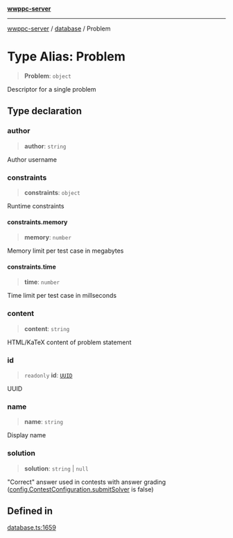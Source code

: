 [**wwppc-server**](../../README.md)

***

[wwppc-server](../../modules.md) / [database](../README.md) / Problem

# Type Alias: Problem

> **Problem**: `object`

Descriptor for a single problem

## Type declaration

### author

> **author**: `string`

Author username

### constraints

> **constraints**: `object`

Runtime constraints

#### constraints.memory

> **memory**: `number`

Memory limit per test case in megabytes

#### constraints.time

> **time**: `number`

Time limit per test case in millseconds

### content

> **content**: `string`

HTML/KaTeX content of problem statement

### id

> `readonly` **id**: [`UUID`](../../util/type-aliases/UUID.md)

UUID

### name

> **name**: `string`

Display name

### solution

> **solution**: `string` \| `null`

"Correct" answer used in contests with answer grading ([config.ContestConfiguration.submitSolver](../../config/interfaces/ContestConfiguration.md#submitsolver) is false)

## Defined in

[database.ts:1659](https://github.com/WWPPC/WWPPC-server/blob/240fd8d39aa7a9e87385634bffd25137bc757d0a/src/database.ts#L1659)
